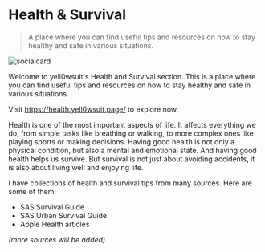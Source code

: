 # Health & Survival

> A place where you can find useful tips and resources on how to stay healthy and safe in various situations.

![socialcard](https://github.com/yell0wsuit/health-survival-docusaurus/assets/5692900/0e3442db-2a26-48bd-ab4c-1255dfb1dc3d)

Welcome to yell0wsuit's Health and Survival section. This is a place where you can find useful tips and resources on how to stay healthy and safe in various situations.

Visit https://health.yell0wsuit.page/ to explore now.

Health is one of the most important aspects of life. It affects everything we do, from simple tasks like breathing or walking, to more complex ones like playing sports or making decisions. Having good health is not only a physical condition, but also a mental and emotional state. And having good health helps us survive. But survival is not just about avoiding accidents, it is also about living well and enjoying life.

I have collections of health and survival tips from many sources. Here are some of them:

- SAS Survival Guide
- SAS Urban Survival Guide
- Apple Health articles

_(more sources will be added)_

